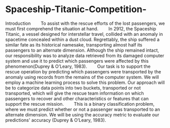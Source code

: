# Spaceship-Titanic-Competition-
 Introduction
  To assist with the rescue efforts of the lost passengers, we must first comprehend the situation at hand.
  In 2912, the Spaceship Titanic, a vessel designed for interstellar travel, collided with an anomaly in spacetime concealed within a dust cloud. Regrettably, the ship suffered a similar fate as its historical namesake, transporting almost half its passengers to an alternate dimension. Although the ship remained intact, our responsibility was to analyze data retrieved from its damaged computer system and use it to predict which passengers were affected by this phenomenon(Duprey & O’Leary, 1983).
  Our task is to support the rescue operation by predicting which passengers were transported by the anomaly using records from the remains of the computer system. We will employ a machine learning process to solve this problem. Our approach will be to categorize data points into two buckets, transported or not transported, which will give the rescue team information on which passengers to recover and other characteristics or features that can support the rescue mission.
  This is a binary classification problem, where we must predict whether or not a passenger was transported to an alternate dimension. We will be using the accuracy metric to evaluate our predictions' accuracy (Duprey & O’Leary, 1983).


